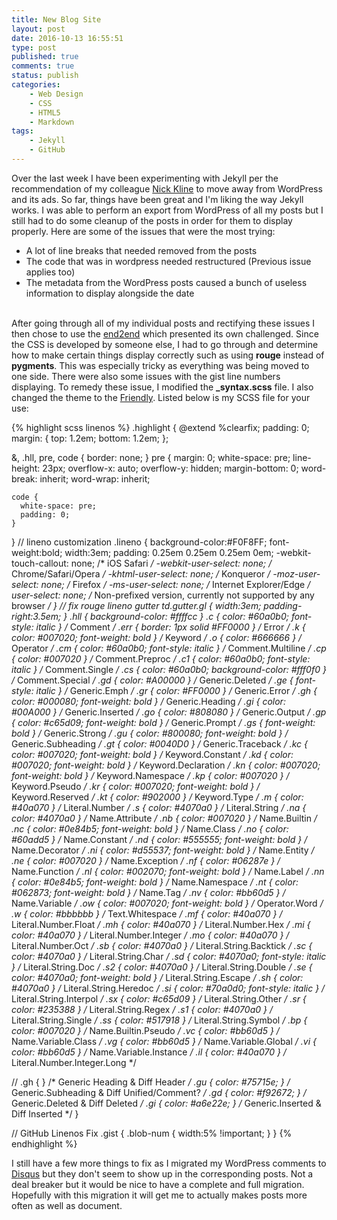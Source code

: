 ```yaml
---
title: New Blog Site
layout: post
date: 2016-10-13 16:55:51
type: post
published: true
comments: true
status: publish
categories:
    - Web Design
    - CSS
    - HTML5
    - Markdown
tags:
    - Jekyll
    - GitHub
---
```

Over the last week I have been experimenting with Jekyll per the recommendation of my colleague [Nick Kline](https://github.com/ndkline "Nick's GitHub") to move away from WordPress and its ads. So far, things have been great and I'm liking the way Jekyll works. I was able to perform an export from WordPress of all my posts but I still had to do some cleanup of the posts in order for them to display properly. Here are some of the issues that were the most trying:

- A lot of line breaks that needed removed from the posts
- The code that was in wordpress needed restructured (Previous issue applies too)
- The metadata from the WordPress posts caused a bunch of useless information to display alongside the date<br/><br/>

After going through all of my individual posts and rectifying these issues I then chose to use the [end2end](https://github.com/nandomoreirame/end2end "End2End Theme") which presented its own challenged. Since the CSS is developed by someone else, I had to go through and determine how to make certain things display correctly such as using **rouge** instead of **pygments**. This was especially tricky as everything was being moved to one side. There were also some issues with the gist line numbers displaying. To remedy these issue, I modified the **_syntax.scss** file. I also changed the theme to the [Friendly](https://raw.githubusercontent.com/jwarby/pygments-css/master/friendly.css "Friendly Pygments Theme (Works with rouge)"). Listed below is my SCSS file for your use:

{% highlight scss linenos %}
.highlight {
  @extend %clearfix;
  padding: 0;
  margin: {
    top: 1.2em;
    bottom: 1.2em;
  };

  &, .hll, pre, code {
    border: none;
  }
  pre {
    margin: 0;
    white-space: pre;
    line-height: 23px;
    overflow-x: auto;
    overflow-y: hidden;
    margin-bottom: 0;
    word-break: inherit;
    word-wrap: inherit;

    code {
      white-space: pre;
      padding: 0;
    }
  }
  // lineno customization
  .lineno {
    background-color:#F0F8FF;
    font-weight:bold;
    width:3em;
    padding: 0.25em 0.25em 0.25em 0em;
    -webkit-touch-callout: none; /* iOS Safari */
    -webkit-user-select: none;   /* Chrome/Safari/Opera */
    -khtml-user-select: none;    /* Konqueror */
    -moz-user-select: none;      /* Firefox */
    -ms-user-select: none;       /* Internet Explorer/Edge */
    user-select: none;           /* Non-prefixed version, currently
                                  not supported by any browser */
  }
  // fix rouge lineno gutter
  td.gutter.gl {
    width:3em;
    padding-right:3.5em;
  }
  .hll { background-color: #ffffcc }
  .c { color: #60a0b0; font-style: italic } /* Comment */
  .err { border: 1px solid #FF0000 } /* Error */
  .k { color: #007020; font-weight: bold } /* Keyword */
  .o { color: #666666 } /* Operator */
  .cm { color: #60a0b0; font-style: italic } /* Comment.Multiline */
  .cp { color: #007020 } /* Comment.Preproc */
  .c1 { color: #60a0b0; font-style: italic } /* Comment.Single */
  .cs { color: #60a0b0; background-color: #fff0f0 } /* Comment.Special */
  .gd { color: #A00000 } /* Generic.Deleted */
  .ge { font-style: italic } /* Generic.Emph */
  .gr { color: #FF0000 } /* Generic.Error */
  .gh { color: #000080; font-weight: bold } /* Generic.Heading */
  .gi { color: #00A000 } /* Generic.Inserted */
  .go { color: #808080 } /* Generic.Output */
  .gp { color: #c65d09; font-weight: bold } /* Generic.Prompt */
  .gs { font-weight: bold } /* Generic.Strong */
  .gu { color: #800080; font-weight: bold } /* Generic.Subheading */
  .gt { color: #0040D0 } /* Generic.Traceback */
  .kc { color: #007020; font-weight: bold } /* Keyword.Constant */
  .kd { color: #007020; font-weight: bold } /* Keyword.Declaration */
  .kn { color: #007020; font-weight: bold } /* Keyword.Namespace */
  .kp { color: #007020 } /* Keyword.Pseudo */
  .kr { color: #007020; font-weight: bold } /* Keyword.Reserved */
  .kt { color: #902000 } /* Keyword.Type */
  .m { color: #40a070 } /* Literal.Number */
  .s { color: #4070a0 } /* Literal.String */
  .na { color: #4070a0 } /* Name.Attribute */
  .nb { color: #007020 } /* Name.Builtin */
  .nc { color: #0e84b5; font-weight: bold } /* Name.Class */
  .no { color: #60add5 } /* Name.Constant */
  .nd { color: #555555; font-weight: bold } /* Name.Decorator */
  .ni { color: #d55537; font-weight: bold } /* Name.Entity */
  .ne { color: #007020 } /* Name.Exception */
  .nf { color: #06287e } /* Name.Function */
  .nl { color: #002070; font-weight: bold } /* Name.Label */
  .nn { color: #0e84b5; font-weight: bold } /* Name.Namespace */
  .nt { color: #062873; font-weight: bold } /* Name.Tag */
  .nv { color: #bb60d5 } /* Name.Variable */
  .ow { color: #007020; font-weight: bold } /* Operator.Word */
  .w { color: #bbbbbb } /* Text.Whitespace */
  .mf { color: #40a070 } /* Literal.Number.Float */
  .mh { color: #40a070 } /* Literal.Number.Hex */
  .mi { color: #40a070 } /* Literal.Number.Integer */
  .mo { color: #40a070 } /* Literal.Number.Oct */
  .sb { color: #4070a0 } /* Literal.String.Backtick */
  .sc { color: #4070a0 } /* Literal.String.Char */
  .sd { color: #4070a0; font-style: italic } /* Literal.String.Doc */
  .s2 { color: #4070a0 } /* Literal.String.Double */
  .se { color: #4070a0; font-weight: bold } /* Literal.String.Escape */
  .sh { color: #4070a0 } /* Literal.String.Heredoc */
  .si { color: #70a0d0; font-style: italic } /* Literal.String.Interpol */
  .sx { color: #c65d09 } /* Literal.String.Other */
  .sr { color: #235388 } /* Literal.String.Regex */
  .s1 { color: #4070a0 } /* Literal.String.Single */
  .ss { color: #517918 } /* Literal.String.Symbol */
  .bp { color: #007020 } /* Name.Builtin.Pseudo */
  .vc { color: #bb60d5 } /* Name.Variable.Class */
  .vg { color: #bb60d5 } /* Name.Variable.Global */
  .vi { color: #bb60d5 } /* Name.Variable.Instance */
  .il { color: #40a070 } /* Literal.Number.Integer.Long */

  // .gh { } /* Generic Heading & Diff Header */
  .gu { color: #75715e; } /* Generic.Subheading & Diff Unified/Comment? */
  .gd { color: #f92672; } /* Generic.Deleted & Diff Deleted */
  .gi { color: #a6e22e; } /* Generic.Inserted & Diff Inserted */
}

// GitHub Linenos Fix
.gist {
  .blob-num {
    width:5% !important;
  }
}
{% endhighlight %}

I still have a few more things to fix as I migrated my WordPress comments to [Disqus](http://disqus.com "Disqus") but they don't seem to show up in the corresponding posts. Not a deal breaker but it would be nice to have a complete and full migration. Hopefully with this migration it will get me to actually makes posts more often as well as document.
